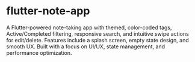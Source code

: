 # flutter-note-app
A Flutter-powered note-taking app with themed, color-coded tags, Active/Completed filtering, responsive search, and intuitive swipe actions for edit/delete. Features include a splash screen, empty state design, and smooth UX. Built with a focus on UI/UX, state management, and performance optimization.

